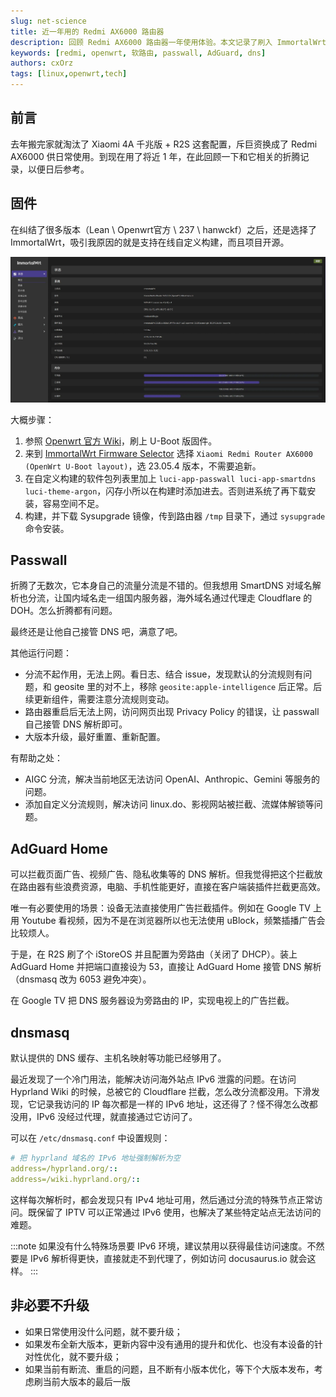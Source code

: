 ```yaml
---
slug: net-science
title: 近一年用的 Redmi AX6000 路由器
description: 回顾 Redmi AX6000 路由器一年使用体验。本文记录了刷入 ImmortalWrt 固件、配置 Passwall 进行流量分流与 DNS 配置，探讨了 AdGuard Home 的用途，并分享了利用 dnsmasq 解决特定站点 IPv6 泄露的技巧。为 OpenWrt 软路由配置提供参考。
keywords: [redmi, openwrt, 软路由, passwall, AdGuard, dns]
authors: cxOrz
tags: [linux,openwrt,tech]
---
```


## 前言

去年搬完家就淘汰了 Xiaomi 4A 千兆版 + R2S 这套配置，斥巨资换成了 Redmi AX6000 供日常使用。到现在用了将近 1 年，在此回顾一下和它相关的折腾记录，以便日后参考。

## 固件

在纠结了很多版本（Lean \ Openwrt官方 \ 237 \ hanwckf）之后，还是选择了 ImmortalWrt，吸引我原因的就是支持在线自定义构建，而且项目开源。

![ax6000-immortalwrt-img](ax6000-immortalwrt.webp)

<!-- truncate -->

大概步骤：

1. 参照 [Openwrt 官方 Wiki](https://openwrt.org/toh/xiaomi/redmi_ax6000)，刷上 U-Boot 版固件。
2. 来到 [ImmortalWrt Firmware Selector](https://firmware-selector.immortalwrt.org/) 选择 `Xiaomi Redmi Router AX6000 (OpenWrt U-Boot layout)`，选 23.05.4 版本，不需要追新。
3. 在自定义构建的软件包列表里加上 `luci-app-passwall luci-app-smartdns luci-theme-argon`，闪存小所以在构建时添加进去。否则进系统了再下载安装，容易空间不足。
4. 构建，并下载 Sysupgrade 镜像，传到路由器 `/tmp` 目录下，通过 `sysupgrade` 命令安装。

## Passwall

折腾了无数次，它本身自己的流量分流是不错的。但我想用 SmartDNS 对域名解析也分流，让国内域名走一组国内服务器，海外域名通过代理走 Cloudflare 的 DOH。怎么折腾都有问题。

最终还是让他自己接管 DNS 吧，满意了吧。

其他运行问题：

- 分流不起作用，无法上网。看日志、结合 issue，发现默认的分流规则有问题，和 geosite 里的对不上，移除 `geosite:apple-intelligence` 后正常。后续更新组件，需要注意分流规则变动。
- 路由器重启后无法上网，访问网页出现 Privacy Policy 的错误，让 passwall 自己接管 DNS 解析即可。
- 大版本升级，最好重置、重新配置。

有帮助之处：

- AIGC 分流，解决当前地区无法访问 OpenAI、Anthropic、Gemini 等服务的问题。
- 添加自定义分流规则，解决访问 linux.do、影视网站被拦截、流媒体解锁等问题。

## AdGuard Home

可以拦截页面广告、视频广告、隐私收集等的 DNS 解析。但我觉得把这个拦截放在路由器有些浪费资源，电脑、手机性能更好，直接在客户端装插件拦截更高效。

唯一有必要使用的场景：设备无法直接使用广告拦截插件。例如在 Google TV 上用 Youtube 看视频，因为不是在浏览器所以也无法使用 uBlock，频繁插播广告会比较烦人。

于是，在 R2S 刷了个 iStoreOS 并且配置为旁路由（关闭了 DHCP）。装上 AdGuard Home 并把端口直接设为 53，直接让 AdGuard Home 接管 DNS 解析（dnsmasq 改为 6053 避免冲突）。

在 Google TV 把 DNS 服务器设为旁路由的 IP，实现电视上的广告拦截。

## dnsmasq

默认提供的 DNS 缓存、主机名映射等功能已经够用了。

最近发现了一个冷门用法，能解决访问海外站点 IPv6 泄露的问题。在访问 Hyprland Wiki 的时候，总被它的 Cloudflare 拦截，怎么改分流都没用。下滑发现，它记录我访问的 IP 每次都是一样的 IPv6 地址，这还得了？怪不得怎么改都没用，IPv6 没经过代理，就直接通过它访问了。

可以在 `/etc/dnsmasq.conf` 中设置规则：
```yaml
# 把 hyprland 域名的 IPv6 地址强制解析为空
address=/hyprland.org/::
address=/wiki.hyprland.org/::
```

这样每次解析时，都会发现只有 IPv4 地址可用，然后通过分流的特殊节点正常访问。既保留了 IPTV 可以正常通过 IPv6 使用，也解决了某些特定站点无法访问的难题。

:::note
如果没有什么特殊场景要 IPv6 环境，建议禁用以获得最佳访问速度。不然要是 IPv6 解析得更快，直接就走不到代理了，例如访问 docusaurus.io 就会这样。
:::

## 非必要不升级

- 如果日常使用没什么问题，就不要升级；
- 如果发布全新大版本，更新内容中没有通用的提升和优化、也没有本设备的针对性优化，就不要升级；
- 如果当前有断流、重启的问题，且不断有小版本优化，等下个大版本发布，考虑刷当前大版本的最后一版